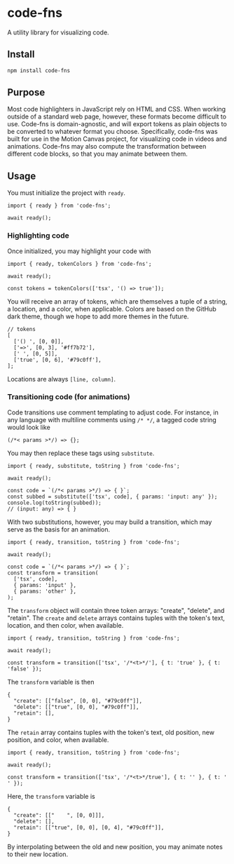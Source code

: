 # code-fns

A utility library for visualizing code.

## Install

```bash
npm install code-fns
```

## Purpose

Most code highlighters in JavaScript rely on HTML and CSS. When working outside
of a standard web page, however, these formats become difficult to use. Code-fns
is domain-agnostic, and will export tokens as plain objects to be converted to
whatever format you choose. Specifically, code-fns was built for use in the
Motion Canvas project, for visualizing code in videos and animations. Code-fns
may also compute the transformation between different code blocks, so that you
may animate between them.

## Usage

You must initialize the project with `ready`.

```tsx
import { ready } from 'code-fns';

await ready();
```

### Highlighting code

Once initialized, you may highlight your code with

```tsx
import { ready, tokenColors } from 'code-fns';

await ready();

const tokens = tokenColors(['tsx', '() => true']);
```

You will receive an array of tokens, which are themselves a tuple of a string, a
location, and a color, when applicable. Colors are based on the GitHub dark
theme, though we hope to add more themes in the future.

```tsx
// tokens
[
  ['() ', [0, 0]],
  ['=>', [0, 3], '#ff7b72'],
  [' ', [0, 5]],
  ['true', [0, 6], '#79c0ff'],
];
```

Locations are always `[line, column]`.

### Transitioning code (for animations)

Code transitions use comment templating to adjust code. For instance, in any
language with multiline comments using `/* */`, a tagged code string would look
like

```tsx
(/*< params >*/) => {};
```

You may then replace these tags using `substitute`.

```tsx
import { ready, substitute, toString } from 'code-fns';

await ready();

const code = `(/*< params >*/) => { }`;
const subbed = substitute(['tsx', code], { params: 'input: any' });
console.log(toString(subbed));
// (input: any) => { }
```

With two substitutions, however, you may build a transition, which may serve as
the basis for an animation.

```tsx
import { ready, transition, toString } from 'code-fns';

await ready();

const code = `(/*< params >*/) => { }`;
const transform = transition(
  ['tsx', code],
  { params: 'input' },
  { params: 'other' },
);
```

The `transform` object will contain three token arrays: "create", "delete", and
"retain". The `create` and `delete` arrays contains tuples with the token's
text, location, and then color, when available.

```tsx
import { ready, transition, toString } from 'code-fns';

await ready();

const transform = transition(['tsx', '/*<t>*/'], { t: 'true' }, { t: 'false' });
```

The `transform` variable is then

```tsx
{
  "create": [["false", [0, 0], "#79c0ff"]],
  "delete": [["true", [0, 0], "#79c0ff"]],
  "retain": [],
}
```

The `retain` array contains tuples with the token's text, old position, new
position, and color, when available.

```tsx
import { ready, transition, toString } from 'code-fns';

await ready();

const transform = transition(['tsx', '/*<t>*/true'], { t: '' }, { t: '    ' });
```

Here, the `transform` variable is

```tsx
{
  "create": [["    ", [0, 0]]],
  "delete": [],
  "retain": [["true", [0, 0], [0, 4], "#79c0ff"]],
}
```

By interpolating between the old and new position, you may animate notes to
their new location.
